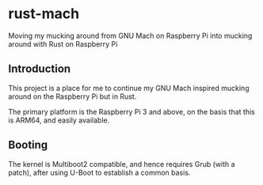 # rust-mach
Moving my mucking around from GNU Mach on Raspberry Pi into mucking around with Rust on Raspberry Pi

## Introduction
This project is a place for me to continue my GNU Mach inspired mucking around on the Raspberry Pi but in Rust.

The primary platform is the Raspberry Pi 3 and above, on the basis that this is ARM64, and easily available.

## Booting
The kernel is Multiboot2 compatible, and hence requires Grub (with a patch), after using U-Boot to establish a common basis.

